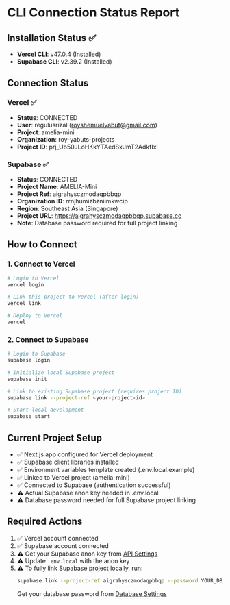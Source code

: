 # CLI Connection Status Report

## Installation Status ✅
- **Vercel CLI**: v47.0.4 (Installed)
- **Supabase CLI**: v2.39.2 (Installed)

## Connection Status
### Vercel ✅
- **Status**: CONNECTED
- **User**: regulusrizal (royshemuelyabut@gmail.com)
- **Project**: amelia-mini
- **Organization**: roy-yabuts-projects
- **Project ID**: prj_Ub50JLoHKkYTAedSxJmT2AdkfIxl

### Supabase ✅
- **Status**: CONNECTED
- **Project Name**: AMELIA-Mini
- **Project Ref**: aigrahysczmodaqpbbqp  
- **Organization ID**: rrnjhumizbzniimkwcip
- **Region**: Southeast Asia (Singapore)
- **Project URL**: https://aigrahysczmodaqpbbqp.supabase.co
- **Note**: Database password required for full project linking

## How to Connect

### 1. Connect to Vercel
```bash
# Login to Vercel
vercel login

# Link this project to Vercel (after login)
vercel link

# Deploy to Vercel
vercel
```

### 2. Connect to Supabase
```bash
# Login to Supabase
supabase login

# Initialize local Supabase project
supabase init

# Link to existing Supabase project (requires project ID)
supabase link --project-ref <your-project-id>

# Start local development
supabase start
```

## Current Project Setup
- ✅ Next.js app configured for Vercel deployment
- ✅ Supabase client libraries installed
- ✅ Environment variables template created (.env.local.example)
- ✅ Linked to Vercel project (amelia-mini)
- ✅ Connected to Supabase (authentication successful)
- ⚠️ Actual Supabase anon key needed in .env.local
- ⚠️ Database password needed for full Supabase project linking

## Required Actions
1. ✅ Vercel account connected
2. ✅ Supabase account connected
3. ⚠️ Get your Supabase anon key from [API Settings](https://supabase.com/dashboard/project/aigrahysczmodaqpbbqp/settings/api)
4. ⚠️ Update `.env.local` with the anon key
5. ⚠️ To fully link Supabase project locally, run:
   ```bash
   supabase link --project-ref aigrahysczmodaqpbbqp --password YOUR_DB_PASSWORD
   ```
   Get your database password from [Database Settings](https://supabase.com/dashboard/project/aigrahysczmodaqpbbqp/settings/database)